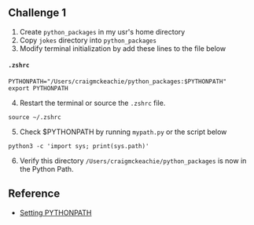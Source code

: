 
## Challenge 1
1. Create `python_packages` in my usr's home directory 
2. Copy `jokes` directory into `python_packages` 
3. Modify terminal initialization by add these lines to the file below

#### `.zshrc`
```
PYTHONPATH="/Users/craigmckeachie/python_packages:$PYTHONPATH"
export PYTHONPATH

```
4. Restart the terminal or source the `.zshrc` file.

```
source ~/.zshrc
```

5. Check $PYTHONPATH by running `mypath.py` or the script below

```
python3 -c 'import sys; print(sys.path)'
```
6. Verify this directory `/Users/craigmckeachie/python_packages` is now in the Python Path.

## Reference
- [Setting PYTHONPATH](
https://stackoverflow.com/a/3387737/48175
)